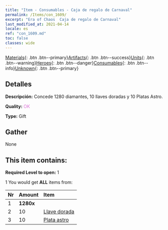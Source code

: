 ```yaml
---
title: "Item - Consumables - Caja de regalo de Carnaval"
permalink: /Items/con_1609/
excerpt: "Era of Chaos  Caja de regalo de Carnaval"
last_modified_at: 2021-04-14
locale: es
ref: "con_1609.md"
toc: false
classes: wide
---
```

 [Materials](/es/Items/){: .btn .btn--primary}[Artifacts](/es/Items/Artifacts/){: .btn .btn--success}[Units](/es/Items/Units/){: .btn .btn--warning}[Heroes](/es/Items/Heroes/){: .btn .btn--danger}[Consumables](/es/Items/Consumables/){: .btn .btn--info}[Unknown](/es/Items/Unknown/){: .btn .btn--primary}

## Detalles
 **Descripción:** Concede 1280 diamantes, 10 llaves doradas y 10 Platas Astro.

 **Quality:** <span style="color: #DA70D6">OK</span>

 **Type:** Gift

## Gather

  None

## This item contains:

 **Required Level to open:** 1

 1 You would get **ALL** items  from:

  | Nr | Amount |     Item    |
  |:---|:-------|:------------|
  | 1 |  **1280x** | <i class="fas fa-gem"/> |  | 
  | 2 | 10 | [Llave dorada](/es/Items/con_783/) | 
  | 3 | 10 | [Plata astro](/es/Items/con_969/) | 

